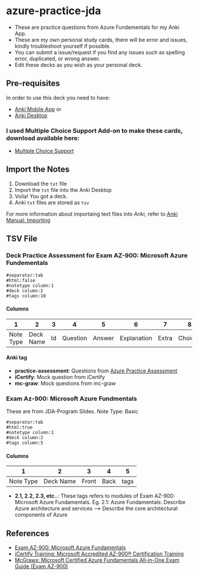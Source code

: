# azure-practice-jda
- These are practice questions from Azure Fundementals for my Anki App. 
- These are my own personal study cards, there will be error and issues, kindly troubleshoot yourself if possible. 
- You can submit a issue/request if you find any issues such as spelling error, duplicated, or wrong answer.
- Edit these decks as you wish as your personal deck.

## Pre-requisites
In order to use this deck you need to have:
- [Anki Mobile App](https://apps.ankiweb.net) or
- [Anki Desktop](https://apps.ankiweb.net)

### I used Multiple Choice Support Add-on to make these cards, download available here:
- [Multiple Choice Support](https://ankiweb.net/shared/info/1497603664)

## Import the Notes
1. Download the `txt` file
2. Import the `txt` file into the Anki Desktop
3. Voila! You got a deck. 
4. Anki `txt` files are stored as `tsv` 

For more information about importaing text files into Anki, refer to [Anki Manual: Importing](https://docs.ankiweb.net/importing.html) 

## TSV File
### Deck Practice Assessment for Exam AZ-900: Microsoft Azure Fundementals
```
#separator:tab
#html:false
#notetype column:1
#deck column:2
#tags column:10
```
#### Columns
| 1 | 2 | 3 | 4 | 5 | 6 | 7 | 8 | 9 | 10 |
| --- | --- | --- | --- | --- | --- | --- | --- | --- | --- |
| Note Type | Deck Name | Id | Question | Answer | Explanation | Extra | Choices | Reversed Choices | Tag |

#### Anki tag
- **practice-assessment**: Questions from [Azure Practice Assessment](https://learn.microsoft.com/en-us/certifications/exams/az-900/practice/assessment?assessmentId=23&assessment-type=practice)
- **iCertify**: Mock question from iCertify
- **mc-graw**: Mock questions from mc-graw

### Exam Az-900: Microsoft Azure Fundmentals
These are from JDA-Program Slides. Note Type: Basic
```
#separator:tab
#html:true
#notetype column:1
#deck column:2
#tags column:5
``` 
#### Columns
| 1 | 2 | 3 | 4 | 5 |
| --- | --- | --- | --- | --- |
| Note Type | Deck Name | Front | Back | tags |

- **2.1, 2.2, 2.3, etc..**: These tags refers to modules of Exam AZ-900: Microsoft Azure Fundamentals. Eg. 2.1: Azure Fundamentals: Describe Azure architecture and services --> Describe the core architectural components of Azure

## References
- [Exam AZ-900: Microsoft Azure Fundamentals](https://learn.microsoft.com/en-us/certifications/exams/az-900/)
- [iCertify Training: Microsoft Accredited AZ-900® Certification Training](https://www.icertifytraining.com/az-900/)
- [McGraws: Microsoft Certified Azure Fundamentals All-in-One Exam Guide (Exam AZ-900)](https://www.mheducation.com/highered/product/microsoft-certified-azure-fundamentals-all-one-exam-guide-exam-az-900-hyman/9781264268368.html)